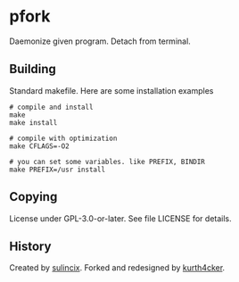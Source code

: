 # pfork
Daemonize given program. Detach from terminal.

## Building
Standard makefile. Here are some installation examples

    # compile and install
    make
    make install

    # compile with optimization
    make CFLAGS=-O2

    # you can set some variables. like PREFIX, BINDIR
    make PREFIX=/usr install

## Copying
License under GPL-3.0-or-later. See file LICENSE for details.

## History
Created by [sulincix][]. Forked and redesigned by [kurth4cker][].

[sulincix]: https://gitlab.com/sulincix/fork
[kurth4cker]: https://gitlab.com/kurth4cker/pfork
